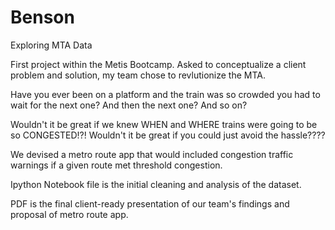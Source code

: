 # Benson
Exploring MTA Data

First project within the Metis Bootcamp. Asked to conceptualize a client problem and solution, my team chose to revlutionize the MTA. 

Have you ever been on a platform and the train was so crowded you had to wait for the next one? And then the next one? And so on?

Wouldn't it be great if we knew WHEN and WHERE trains were going to be so CONGESTED!?! Wouldn't it be great if you could just avoid the hassle????

We devised a metro route app that would included congestion traffic warnings if a given route met threshold congestion. 

Ipython Notebook file is the initial cleaning and analysis of the dataset.

PDF is the final client-ready presentation of our team's findings and proposal of metro route app.

